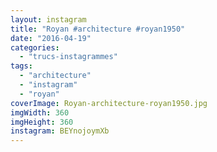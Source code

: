 ```yaml
---
layout: instagram
title: "Royan #architecture #royan1950"
date: "2016-04-19"
categories: 
  - "trucs-instagrammes"
tags: 
  - "architecture"
  - "instagram"
  - "royan"
coverImage: Royan-architecture-royan1950.jpg
imgWidth: 360
imgHeight: 360
instagram: BEYnojoymXb
---
```

